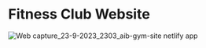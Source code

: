# Fitness Club Website

![Web capture_23-9-2023_2303_aib-gym-site netlify app](https://github.com/ahmadiqbalbhatti/ReactGymExcercisesApp/assets/52331296/049781e1-3a4a-4271-94ba-09f712d1498e)
